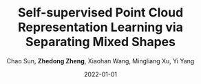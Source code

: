 ---
title: "Self-supervised Point Cloud Representation Learning via Separating Mixed Shapes"
collection: publications
permalink: /publication/Self-sup2022
date: 2022-01-01
doi: 10.1109/TMM.2022.3206664
venue: 'IEEE Transactions on Multimedia'
paperurl: 'https://zdzheng.xyz/files/TMM_3D_Pre_Training.pdf'
author: 'Chao Sun,  <strong>Zhedong Zheng</strong>,  Xiaohan Wang,  Mingliang Xu,  Yi Yang'
citation: ' Chao Sun,  Zhedong Zheng,  Xiaohan Wang,  Mingliang Xu,  Yi Yang, &quot;Self-supervised Point Cloud Representation Learning via Separating Mixed Shapes.&quot; IEEE Transactions on Multimedia, 2022. DOI: 10.1109/TMM.2022.3206664'
pub_year: '2022'
bib: >
    @article{sun2022self,  
    author = "Sun, Chao and Zheng, Zhedong and Wang, Xiaohan and Xu, Mingliang and Yang, Yi",  
    doi = "10.1109/TMM.2022.3206664",  
    title = "Self-supervised Point Cloud Representation Learning via Separating Mixed Shapes",  
    journal = "IEEE Transactions on Multimedia",  
    url = "https://zdzheng.xyz/files/TMM\_3D\_Pre\_Training.pdf",  
    year = "2022"
    }

---